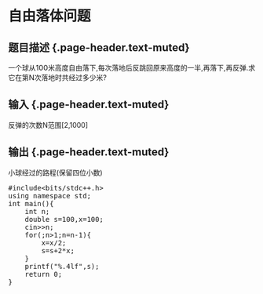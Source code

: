 # 自由落体问题

## 题目描述 {.page-header.text-muted}

<div class="content">
  <p>
    一个球从<span id="MathJax-Element-6-Frame" class="MathJax" style="box-sizing: border-box; font-size: 15px; display: inline; font-style: normal; font-weight: normal; line-height: normal; text-indent: 0px; text-align: left; text-transform: none; letter-spacing: normal; word-spacing: normal; overflow-wrap: normal; white-space: nowrap; float: none; direction: ltr; max-width: none; max-height: none; min-width: 0px; min-height: 0px; border: 0px; padding: 0px; margin: 0px; position: relative;" tabindex="0" role="presentation" data-mathml="<math xmlns=&quot;http://www.w3.org/1998/Math/MathML&quot;><mn>100</mn></math>"><span id="MathJax-Span-17" class="math"><span id="MathJax-Span-18" class="mrow"><span id="MathJax-Span-19" class="mn">100</span></span></span></span>米高度自由落下,每次落地后反跳回原来高度的一半,再落下,再反弹.求它在第<span id="MathJax-Element-7-Frame" class="MathJax" style="box-sizing: border-box; font-size: 15px; display: inline; font-style: normal; font-weight: normal; line-height: normal; text-indent: 0px; text-align: left; text-transform: none; letter-spacing: normal; word-spacing: normal; overflow-wrap: normal; white-space: nowrap; float: none; direction: ltr; max-width: none; max-height: none; min-width: 0px; min-height: 0px; border: 0px; padding: 0px; margin: 0px; position: relative;" tabindex="0" role="presentation" data-mathml="<math xmlns=&quot;http://www.w3.org/1998/Math/MathML&quot;><mi>N</mi></math>"><span class="MJX_Assistive_MathML" role="presentation">N</span></span>次落地时共经过多少米?
  </p>
</div>

## 输入 {.page-header.text-muted}

<div class="content">
  <p>
    反弹的次数N范围[2,1000]
  </p>
</div>

## 输出 {.page-header.text-muted}

<div class="content">
  <p>
    小球经过的路程(保留四位小数)
  </p>
  
  <pre class="EnlighterJSRAW" data-enlighter-language="c">#include&lt;bits/stdc++.h&gt;
using namespace std;
int main(){
    int n;
    double s=100,x=100;
    cin&gt;&gt;n;
    for(;n&gt;1;n=n-1){
        x=x/2;
        s=s+2*x;
    }
    printf("%.4lf",s);
    return 0;
}</pre>
  
  <p>
    &nbsp;
  </p>
</div>

&nbsp;
